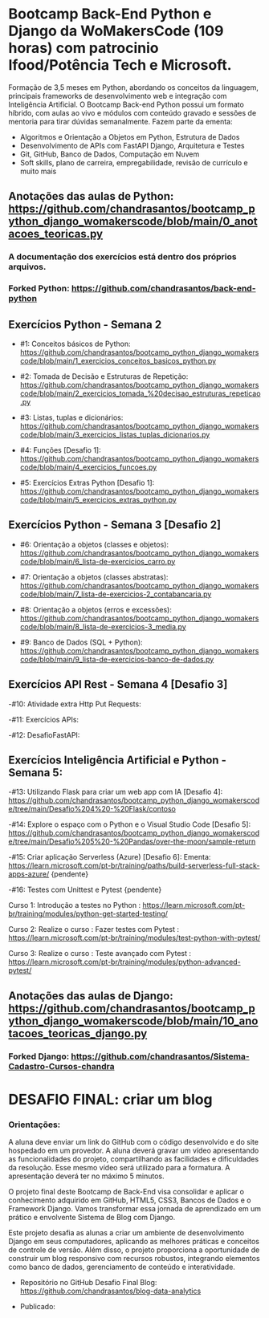# Bootcamp Back-End Python e Django da WoMakersCode (109 horas) com patrocinio Ifood/Potência Tech e Microsoft.

Formação de 3,5 meses em Python, abordando os conceitos da linguagem, principais frameworks de desenvolvimento web e integração com Inteligência Artificial.
O Bootcamp Back-end Python possui um formato híbrido, com aulas ao vivo e módulos com conteúdo gravado e sessões de mentoria para tirar dúvidas semanalmente.
Fazem parte da ementa:
- Algoritmos e Orientação a Objetos em Python, Estrutura de Dados
- Desenvolvimento de APIs com FastAPI Django, Arquitetura e Testes
- Git, GitHub, Banco de Dados, Computação em Nuvem
- Soft skills, plano de carreira, empregabilidade, revisão de currículo e muito mais

## Anotações das aulas de Python: https://github.com/chandrasantos/bootcamp_python_django_womakerscode/blob/main/0_anotacoes_teoricas.py

### A documentação dos exercícios está dentro dos próprios arquivos.

### Forked Python: https://github.com/chandrasantos/back-end-python

## Exercícios Python - Semana 2

- #1: Conceitos básicos de Python: https://github.com/chandrasantos/bootcamp_python_django_womakerscode/blob/main/1_exercicios_conceitos_basicos_python.py
  
- #2: Tomada de Decisão e Estruturas de Repetição: https://github.com/chandrasantos/bootcamp_python_django_womakerscode/blob/main/2_exercicios_tomada_%20decisao_estruturas_repeticao.py
  
- #3: Listas, tuplas e dicionários: https://github.com/chandrasantos/bootcamp_python_django_womakerscode/blob/main/3_exercicios_listas_tuplas_dicionarios.py
  
- #4: Funções [Desafio 1]: https://github.com/chandrasantos/bootcamp_python_django_womakerscode/blob/main/4_exercicios_funcoes.py
  
- #5: Exercícios Extras Python [Desafio 1]: https://github.com/chandrasantos/bootcamp_python_django_womakerscode/blob/main/5_exercicios_extras_python.py

## Exercícios Python - Semana 3 [Desafio 2]
- #6: Orientação a objetos (classes e objetos): https://github.com/chandrasantos/bootcamp_python_django_womakerscode/blob/main/6_lista-de-exercicios_carro.py
  
- #7: Orientação a objetos (classes abstratas): https://github.com/chandrasantos/bootcamp_python_django_womakerscode/blob/main/7_lista-de-exercicios-2_contabancaria.py
  
- #8: Orientação a objetos (erros e excessões): https://github.com/chandrasantos/bootcamp_python_django_womakerscode/blob/main/8_lista-de-exercicios-3_media.py
  
- #9: Banco de Dados (SQL + Python): https://github.com/chandrasantos/bootcamp_python_django_womakerscode/blob/main/9_lista-de-exercicios-banco-de-dados.py

## Exercícios API Rest - Semana 4 [Desafio 3]
-#10: Atividade extra Http Put Requests:

-#11: Exercícios APIs:

-#12: DesafioFastAPI:

## Exercícios Inteligência Artificial e Python - Semana 5: 
-#13: Utilizando Flask para criar um web app com IA [Desafio 4]: https://github.com/chandrasantos/bootcamp_python_django_womakerscode/tree/main/Desafio%204%20-%20Flask/contoso

-#14: Explore o espaço com o Python e o Visual Studio Code [Desafio 5]: https://github.com/chandrasantos/bootcamp_python_django_womakerscode/tree/main/Desafio%205%20-%20Pandas/over-the-moon/sample-return

-#15: Criar aplicação Serverless (Azure) [Desafio 6]: Ementa: https://learn.microsoft.com/pt-br/training/paths/build-serverless-full-stack-apps-azure/ {pendente}

-#16: Testes com Unittest e Pytest {pendente}

Curso 1: Introdução a testes no Python :
https://learn.microsoft.com/pt-br/training/modules/python-get-started-testing/

Curso 2: Realize o curso : Fazer testes com Pytest :
https://learn.microsoft.com/pt-br/training/modules/test-python-with-pytest/

Curso 3: Realize o curso : Teste avançado com Pytest :
https://learn.microsoft.com/pt-br/training/modules/python-advanced-pytest/

## Anotações das aulas de Django: https://github.com/chandrasantos/bootcamp_python_django_womakerscode/blob/main/10_anotacoes_teoricas_django.py
### Forked Django: https://github.com/chandrasantos/Sistema-Cadastro-Cursos-chandra 

# DESAFIO FINAL: criar um blog
### Orientações:
A aluna deve enviar um link do GitHub com o código desenvolvido e do site hospedado em um provedor. 
A aluna deverá gravar um vídeo apresentando as funcionalidades do projeto, compartilhando as facilidades e dificuldades da resolução. Esse mesmo vídeo será utilizado para a formatura. A apresentação deverá ter no máximo 5 minutos.

O projeto final deste Bootcamp de Back-End visa consolidar e aplicar o conhecimento adquirido em GitHub, HTML5, CSS3, Bancos de Dados e o Framework Django. Vamos transformar essa jornada de aprendizado em um prático e
envolvente Sistema de Blog com Django.

Este projeto desafia as alunas a criar um ambiente de desenvolvimento Django em seus computadores, aplicando as melhores práticas e conceitos de controle de versão. Além disso, o projeto proporciona a oportunidade de construir um blog responsivo com recursos robustos, integrando elementos como banco de dados, gerenciamento de conteúdo e interatividade.

- Repositório no GitHub Desafio Final Blog: https://github.com/chandrasantos/blog-data-analytics

- Publicado:





